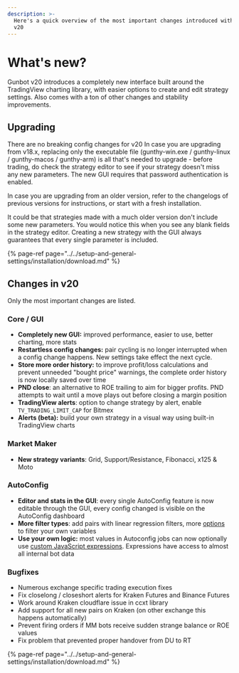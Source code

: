 ```yaml
---
description: >-
  Here's a quick overview of the most important changes introduced with Gunbot
  v20
---
```


# What's new?

Gunbot v20 introduces a completely new interface built around the TradingView charting library, with easier options to create and edit strategy settings. Also comes with a ton of other changes and stability improvements. 

## **Upgrading**

There are no breaking config changes for v20 In case you are upgrading from v18.x, replacing only the executable file \(gunthy-win.exe / gunthy-linux / gunthy-macos / gunthy-arm\) is all that's needed to upgrade - before trading, do check the strategy editor to see if your strategy doesn't miss any new parameters. The new GUI requires that password authentication is enabled.

In case you are upgrading from an older version, refer to the changelogs of previous versions for instructions, or start with a fresh installation.  
  
It could be that strategies made with a much older version don't include some new parameters. You would notice this when you see any blank fields in the strategy editor. Creating a new strategy with the GUI always guarantees that every single parameter is included.

{% page-ref page="../../setup-and-general-settings/installation/download.md" %}



## Changes in v20

Only the most important changes are listed.

### Core / GUI

* **Completely new GUI:** improved performance, easier to use, better charting, more stats 
* **Restartless config changes:** pair cycling is no longer interrupted when a config change happens. New settings take effect the next cycle.
* **Store more order history:** to improve profit/loss calculations and prevent unneeded "bought price" warnings, the complete order history is now locally saved over time 
* **PND close**: an alternative to ROE trailing to aim for bigger profits. PND attempts to wait until a move plays out before closing a margin position
* **TradingView alerts**: option to change strategy by alert, enable `TV_TRADING_LIMIT_CAP` for Bitmex
* **Alerts \(beta\):** build your own strategy in a visual way using built-in TradingView charts

### Market Maker

* **New strategy variants**: Grid, Support/Resistance, Fibonacci, x125 & Moto

### AutoConfig

* **Editor and stats in the GUI**: every single AutoConfig feature is now editable through the GUI, every config changed is visible on the AutoConfig dashboard
* **More filter types**: add pairs with linear regression filters, more [options ](../../how-to-work-with-gunbot/extras/autoconfig.md#generic-filters)to filter your own variables
* **Use your own logic:** most values in Autoconfig jobs can now optionally use [custom JavaScript expressions](../../how-to-work-with-gunbot/extras/autoconfig.md#calculated-config-values-and-custom-filters). Expressions have access to almost all internal bot data

### Bugfixes

* Numerous exchange specific trading execution fixes
* Fix closelong / closeshort alerts for Kraken Futures and Binance Futures
* Work around Kraken cloudflare issue in ccxt library
* Add support for all new pairs on Kraken \(on other exchange this happens automatically\)
* Prevent firing orders if MM bots receive sudden strange balance or ROE values
* Fix problem that prevented proper handover from DU to RT



{% page-ref page="../../setup-and-general-settings/installation/download.md" %}

